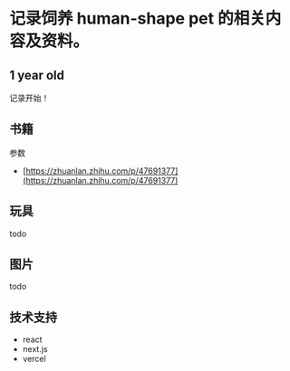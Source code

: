 # 记录饲养 human-shape pet 的相关内容及资料。

## 1 year old

记录开始！

## 书籍

参数

- [https://zhuanlan.zhihu.com/p/47691377](https://zhuanlan.zhihu.com/p/47691377)

## 玩具

todo

## 图片

todo

## 技术支持

- react
- next.js
- vercel
